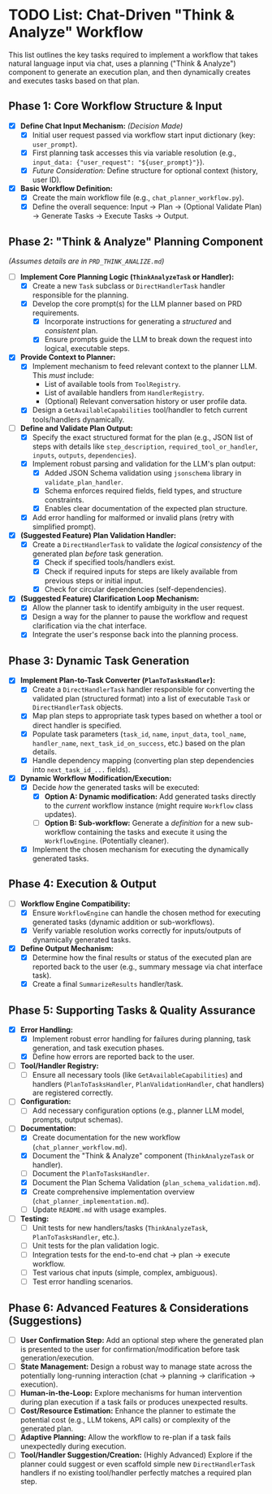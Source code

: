 # TODO List: Chat-Driven "Think & Analyze" Workflow

This list outlines the key tasks required to implement a workflow that takes natural language input via chat, uses a planning ("Think & Analyze") component to generate an execution plan, and then dynamically creates and executes tasks based on that plan.

## Phase 1: Core Workflow Structure & Input

-   [X] **Define Chat Input Mechanism:** *(Decision Made)*
    -   [X] Initial user request passed via workflow start input dictionary (key: `user_prompt`).
    -   [X] First planning task accesses this via variable resolution (e.g., `input_data: {"user_request": "${user_prompt}"}`).
    -   [x] *Future Consideration:* Define structure for optional context (history, user ID).
-   [x] **Basic Workflow Definition:**
    -   [x] Create the main workflow file (e.g., `chat_planner_workflow.py`).
    -   [x] Define the overall sequence: Input -> Plan -> (Optional Validate Plan) -> Generate Tasks -> Execute Tasks -> Output.

## Phase 2: "Think & Analyze" Planning Component

*(Assumes details are in `PRD_THINK_ANALIZE.md`)*

-   [ ] **Implement Core Planning Logic (`ThinkAnalyzeTask` or Handler):**
    -   [x] Create a new `Task` subclass or `DirectHandlerTask` handler responsible for the planning.
    -   [x] Develop the core prompt(s) for the LLM planner based on PRD requirements.
        -   [x] Incorporate instructions for generating a *structured* and *consistent* plan.
        -   [X] Ensure prompts guide the LLM to break down the request into logical, executable steps.
-   [X] **Provide Context to Planner:**
    -   [X] Implement mechanism to feed relevant context to the planner LLM. This *must* include:
        -   List of available tools from `ToolRegistry`.
        -   List of available handlers from `HandlerRegistry`.
        -   (Optional) Relevant conversation history or user profile data.
    -   [X] Design a `GetAvailableCapabilities` tool/handler to fetch current tools/handlers dynamically.
-   [ ] **Define and Validate Plan Output:**
    -   [X] Specify the exact structured format for the plan (e.g., JSON list of steps with details like `step_description`, `required_tool_or_handler`, `inputs`, `outputs`, `dependencies`).
    -   [X] Implement robust parsing and validation for the LLM's plan output:
        -   [X] Added JSON Schema validation using `jsonschema` library in `validate_plan_handler`.
        -   [X] Schema enforces required fields, field types, and structure constraints.
        -   [X] Enables clear documentation of the expected plan structure.
    -   [X] Add error handling for malformed or invalid plans (retry with simplified prompt).
-   [X] **(Suggested Feature) Plan Validation Handler:**
    -   [X] Create a `DirectHandlerTask` to validate the *logical consistency* of the generated plan *before* task generation.
        -   [X] Check if specified tools/handlers exist.
        -   [X] Check if required inputs for steps are likely available from previous steps or initial input.
        -   [X] Check for circular dependencies (self-dependencies).
-   [X] **(Suggested Feature) Clarification Loop Mechanism:**
    -   [X] Allow the planner task to identify ambiguity in the user request.
    -   [X] Design a way for the planner to pause the workflow and request clarification via the chat interface.
    -   [X] Integrate the user's response back into the planning process.

## Phase 3: Dynamic Task Generation

-   [X] **Implement Plan-to-Task Converter (`PlanToTasksHandler`):**
    -   [X] Create a `DirectHandlerTask` handler responsible for converting the validated plan (structured format) into a list of executable `Task` or `DirectHandlerTask` objects.
    -   [X] Map plan steps to appropriate task types based on whether a tool or direct handler is specified.
    -   [X] Populate task parameters (`task_id`, `name`, `input_data`, `tool_name`, `handler_name`, `next_task_id_on_success`, etc.) based on the plan details.
    -   [X] Handle dependency mapping (converting plan step dependencies into `next_task_id_...` fields).
-   [X] **Dynamic Workflow Modification/Execution:**
    -   [X] Decide *how* the generated tasks will be executed:
        -   [X] **Option A: Dynamic modification:** Add generated tasks directly to the *current* workflow instance (might require `Workflow` class updates).
        -   [ ] **Option B: Sub-workflow:** Generate a *definition* for a new sub-workflow containing the tasks and execute it using the `WorkflowEngine`. (Potentially cleaner).
    -   [X] Implement the chosen mechanism for executing the dynamically generated tasks.

## Phase 4: Execution & Output

-   [ ] **Workflow Engine Compatibility:**
    -   [X] Ensure `WorkflowEngine` can handle the chosen method for executing generated tasks (dynamic addition or sub-workflows).
    -   [X] Verify variable resolution works correctly for inputs/outputs of dynamically generated tasks.
-   [X] **Define Output Mechanism:**
    -   [X] Determine how the final results or status of the executed plan are reported back to the user (e.g., summary message via chat interface task).
    -   [X] Create a final `SummarizeResults` handler/task.

## Phase 5: Supporting Tasks & Quality Assurance

-   [X] **Error Handling:**
    -   [X] Implement robust error handling for failures during planning, task generation, and task execution phases.
    -   [X] Define how errors are reported back to the user.
-   [ ] **Tool/Handler Registry:**
    -   [ ] Ensure all necessary tools (like `GetAvailableCapabilities`) and handlers (`PlanToTasksHandler`, `PlanValidationHandler`, chat handlers) are registered correctly.
-   [ ] **Configuration:**
    -   [ ] Add necessary configuration options (e.g., planner LLM model, prompts, output schemas).
-   [ ] **Documentation:**
    -   [X] Create documentation for the new workflow (`chat_planner_workflow.md`).
    -   [X] Document the "Think & Analyze" component (`ThinkAnalyzeTask` or handler).
    -   [ ] Document the `PlanToTasksHandler`.
    -   [X] Document the Plan Schema Validation (`plan_schema_validation.md`).
    -   [X] Create comprehensive implementation overview (`chat_planner_implementation.md`).
    -   [ ] Update `README.md` with usage examples.
-   [ ] **Testing:**
    -   [ ] Unit tests for new handlers/tasks (`ThinkAnalyzeTask`, `PlanToTasksHandler`, etc.).
    -   [ ] Unit tests for the plan validation logic.
    -   [ ] Integration tests for the end-to-end chat -> plan -> execute workflow.
    -   [ ] Test various chat inputs (simple, complex, ambiguous).
    -   [ ] Test error handling scenarios.

## Phase 6: Advanced Features & Considerations (Suggestions)

-   [ ] **User Confirmation Step:** Add an optional step where the generated plan is presented to the user for confirmation/modification before task generation/execution.
-   [ ] **State Management:** Design a robust way to manage state across the potentially long-running interaction (chat -> planning -> clarification -> execution).
-   [ ] **Human-in-the-Loop:** Explore mechanisms for human intervention during plan execution if a task fails or produces unexpected results.
-   [ ] **Cost/Resource Estimation:** Enhance the planner to estimate the potential cost (e.g., LLM tokens, API calls) or complexity of the generated plan.
-   [ ] **Adaptive Planning:** Allow the workflow to re-plan if a task fails unexpectedly during execution.
-   [ ] **Tool/Handler Suggestion/Creation:** (Highly Advanced) Explore if the planner could suggest or even scaffold simple new `DirectHandlerTask` handlers if no existing tool/handler perfectly matches a required plan step. 